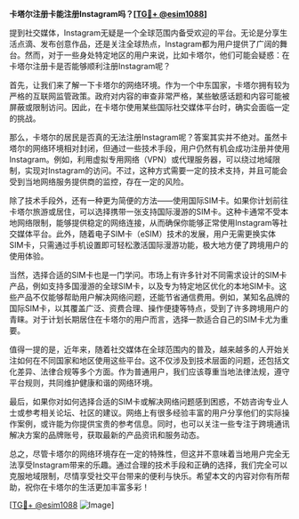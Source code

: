 **卡塔尔注册卡能注册Instagram吗？[[TG💪+ @esim1088](https://t.me/s/esim1088)]**

提到社交媒体，Instagram无疑是一个全球范围内备受欢迎的平台。无论是分享生活点滴、发布创意作品，还是关注全球热点，Instagram都为用户提供了广阔的舞台。然而，对于一些身处特定地区的用户来说，比如卡塔尔，他们可能会疑惑：在卡塔尔注册卡是否能够顺利注册Instagram呢？

首先，让我们来了解一下卡塔尔的网络环境。作为一个中东国家，卡塔尔拥有较为严格的互联网监管政策。政府对内容的审查非常严格，某些敏感话题和内容可能被屏蔽或限制访问。因此，在卡塔尔使用某些国际社交媒体平台时，确实会面临一定的挑战。

那么，卡塔尔的居民是否真的无法注册Instagram呢？答案其实并不绝对。虽然卡塔尔的网络环境相对封闭，但通过一些技术手段，用户仍然有机会成功注册并使用Instagram。例如，利用虚拟专用网络（VPN）或代理服务器，可以绕过地域限制，实现对Instagram的访问。不过，这种方式需要一定的技术支持，并且可能会受到当地网络服务提供商的监控，存在一定的风险。

除了技术手段外，还有一种更为简便的方法——使用国际SIM卡。如果你计划前往卡塔尔旅游或居住，可以选择携带一张支持国际漫游的SIM卡。这种卡通常不受本地网络限制，能够提供稳定的网络连接，从而确保你能够正常使用Instagram等社交媒体平台。此外，随着电子SIM卡（eSIM）技术的发展，用户无需更换实体SIM卡，只需通过手机设置即可轻松激活国际漫游功能，极大地方便了跨境用户的使用体验。

当然，选择合适的SIM卡也是一门学问。市场上有许多针对不同需求设计的SIM卡产品，例如支持多国漫游的全球SIM卡，以及专为特定地区优化的本地SIM卡。这些产品不仅能够帮助用户解决网络问题，还能节省通信费用。例如，某知名品牌的国际SIM卡，以其覆盖广泛、资费合理、操作便捷等特点，受到了许多跨境用户的青睐。对于计划长期居住在卡塔尔的用户而言，选择一款适合自己的SIM卡尤为重要。

值得一提的是，近年来，随着社交媒体在全球范围内的普及，越来越多的人开始关注如何在不同国家和地区使用这些平台。这不仅涉及到技术层面的问题，还包括文化差异、法律合规等多个方面。作为普通用户，我们应该尊重当地法律法规，遵守平台规则，共同维护健康和谐的网络环境。

最后，如果你对如何选择合适的SIM卡或解决网络问题感到困惑，不妨咨询专业人士或参考相关论坛、社区的建议。网络上有很多经验丰富的用户分享他们的实际操作案例，或许能为你提供宝贵的参考信息。同时，也可以关注一些专注于跨境通讯解决方案的品牌账号，获取最新的产品资讯和服务动态。

总之，尽管卡塔尔的网络环境存在一定的特殊性，但这并不意味着当地用户完全无法享受Instagram带来的乐趣。通过合理的技术手段和正确的选择，我们完全可以克服地域限制，尽情享受社交平台带来的便利与快乐。希望本文的内容对你有所帮助，祝你在卡塔尔的生活更加丰富多彩！

[[TG💪+ @esim1088](https://t.me/s/esim1088) ![Image](https://i.postimg.cc/4NQfJmqS/Snipaste-2025-05-13-00-14-12.png)]